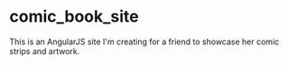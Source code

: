 # comic_book_site
This is an AngularJS site I'm creating for a friend to showcase her comic strips and artwork.
